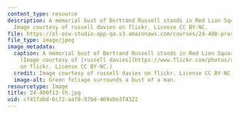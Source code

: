 ```yaml
---
content_type: resource
description: A memorial bust of Bertrand Russell stands in Red Lion Square, London.
  Image courtesy of russell davies on flickr. License CC BY-NC.
file: https://ol-ocw-studio-app-qa.s3.amazonaws.com/courses/24-400-proseminar-in-philosophy-i-fall-2013/cf41fabd6c72aaf897bd469abe3f4321_24-400f13-th.jpg
file_type: image/jpeg
image_metadata:
  caption: A memorial bust of Bertrand Russell stands in Red Lion Square, London.
    (Image courtesy of [russell davies](https://www.flickr.com/photos/russelldavies/480477876/in/photolist---kbYgcz-kbZ1DV-kbYWda-kc1FXb-kbYD3Z-kbZ74c-kbZkBH-kbZo9B-kc1r3S-kc2br5-kc2oxj-kbZHqH-kbYsjz-kc21ES-Jszkj-kbQ1qL-kbXpkk-kbXiKn-kbQ4ss-kbNrZK-kbQkdL-kbMXUZ-kbMPEn-kbQibE-kbN3Pi-kbNxzx-kbQmLW-kbNeNc-kbMWgi-kbNsYP-kbNC5z-kbQtQq-kbQa2y-kbNbPB-kbNyji-kbQbiw-kbNoxe-kbXyET-kbPZa9-kbMLLr-kbNfyP-kbPZVY-kbPWhL-kbPZH3-kbPWUC-kbNein-kbNawr-kbNpbZ)
    on flickr. License CC BY-NC.)
  credit: Image courtesy of russell davies on flickr. License CC BY-NC.
  image-alt: Green foliage surrounds a bust of a man.
resourcetype: Image
title: 24-400f13-th.jpg
uid: cf41fabd-6c72-aaf8-97bd-469abe3f4321
---
```

